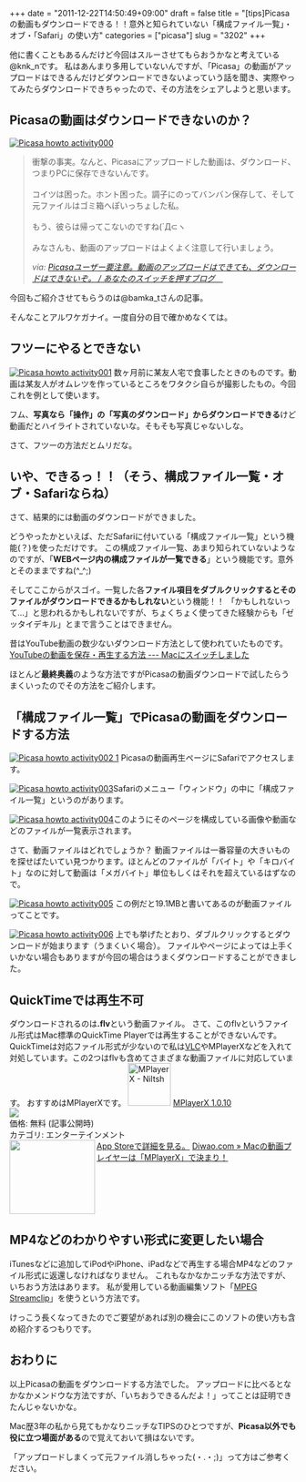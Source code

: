 +++
date = "2011-12-22T14:50:49+09:00"
draft = false
title = "[tips]Picasaの動画もダウンロードできる！！意外と知られていない「構成ファイル一覧」・オブ・「Safari」の使い方"
categories = ["picasa"]
slug = "3202"
+++

他に書くこともあるんだけど今回はスルーさせてもらおうかなと考えている@knk_nです。
私はあんまり多用していないんですが、「Picasa」の動画がアップロードはできるんだけどダウンロードできないよっていう話を聞き、実際やってみたらダウンロードできちゃったので、その方法をシェアしようと思います。<!--more--><h2>Picasaの動画はダウンロードできないのか？</h2>
<a href="http://knk-n.com.s3-website-ap-northeast-1.amazonaws.com/images/2011/12/picasa_howto-activity000.png" title="Picasa howto activity000"><img src="http://knk-n.com.s3-website-ap-northeast-1.amazonaws.com/images/2011/12/picasa_howto-activity000.png" alt="Picasa howto activity000" title="picasa_howto-activity000.png" /></a>
<blockquote cite="http://kazoo1837.blog23.fc2.com/blog-entry-211.html" title="Picasaユーザー要注意。動画のアップロードはできても、ダウンロードはできないぞ。 / あなたのスイッチを押すブログ　">
<p>衝撃の事実。なんと、Picasaにアップロードした動画は、ダウンロード、つまりPCに保存できないんです。<br><br>コイツは困った。ホント困った。調子にのってバンバン保存して、そして元ファイルはゴミ箱へぽいっちょした私。<br><br>もう、彼らは帰ってこないのですね(´Д⊂ヽ<br><br>みなさんも、動画のアップロードはよくよく注意して行いましょう。</p>
<cite>via: <a href="http://kazoo1837.blog23.fc2.com/blog-entry-211.html" target="_blank">Picasaユーザー要注意。動画のアップロードはできても、ダウンロードはできないぞ。 / あなたのスイッチを押すブログ　</a></cite>
</blockquote>
今回もご紹介させてもらうのは@bamka_tさんの記事。

そんなことアルワケガナイ。一度自分の目で確かめなくては。

<h2>フツーにやるとできない</h2><a href="http://knk-n.com.s3-website-ap-northeast-1.amazonaws.com/images/2011/12/picasa_howto-activity0011.png" title="Picasa howto activity001"><img src="http://knk-n.com.s3-website-ap-northeast-1.amazonaws.com/images/2011/12/picasa_howto-activity0011.png" alt="Picasa howto activity001" title="picasa_howto-activity001.png" /></a>
数ヶ月前に某友人宅で食事したときのものです。動画は某友人がオムレツを作っているところをワタクシ自らが撮影したもの。今回これを例として使います。

フム、<strong>写真なら「操作」の「写真のダウンロード」からダウンロードできる</strong>けど動画だとハイライトされていないな。そもそも写真じゃないしな。

さて、フツーの方法だとムリだな。

<h2>いや、できるっ！！（そう、構成ファイル一覧・オブ・Safariならね）</h2>
さて、結果的には動画のダウンロードができました。

どうやったかといえば、ただSafariに付いている「構成ファイル一覧」という機能(？)を使っただけです。
この構成ファイル一覧、あまり知られていないようなのですが、「<strong>WEBページ内の構成ファイルが一覧できる</strong>」という機能です。意外とそのままですね(^_^;)

そしてここからがスゴイ。一覧した各<strong>ファイル項目をダブルクリックするとそのファイルがダウンロードできるかもしれない</strong>という機能！！
「かもしれないって…」と思われるかもしれないですが、ちょくちょく使ってきた経験からも「ゼッタイデキル」とまで言うことはできません。

昔はYouTube動画の数少ないダウンロード方法として使われていたものです。
<a href="http://tokyo.secret.jp/macs/youtube.html" target="_blank">YouTubeの動画を保存・再生する方法 --- Macにスイッチしました</a><a href="http://b.hatena.ne.jp/entry/http://tokyo.secret.jp/macs/youtube.html" target="_blank"><img src="http://b.hatena.ne.jp/entry/image/http://tokyo.secret.jp/macs/youtube.html" alt="" /></a>

ほとんど<strong>最終奥義</strong>のような方法ですがPicasaの動画ダウンロードで試したらうまくいったのでその方法をご紹介します。

<h2>「構成ファイル一覧」でPicasaの動画をダウンロードする方法</h2>
<a href="http://knk-n.com.s3-website-ap-northeast-1.amazonaws.com/images/2011/12/picasa_howto-activity002-1.png" title="Picasa howto activity002 1"><img src="http://knk-n.com.s3-website-ap-northeast-1.amazonaws.com/images/2011/12/picasa_howto-activity002-1.png" alt="Picasa howto activity002 1" title="picasa_howto-activity002-1.png" /></a>
Picasaの動画再生ページにSafariでアクセスします。


<a href="http://knk-n.com.s3-website-ap-northeast-1.amazonaws.com/images/2011/12/picasa_howto-activity003.png" title="Picasa howto activity003"><img src="http://knk-n.com.s3-website-ap-northeast-1.amazonaws.com/images/2011/12/picasa_howto-activity003.png" alt="Picasa howto activity003" title="picasa_howto-activity003.png" /></a>Safariのメニュー「ウィンドウ」の中に「構成ファイル一覧」というのがあります。


<a href="http://knk-n.com.s3-website-ap-northeast-1.amazonaws.com/images/2011/12/picasa_howto-activity004.png" title="Picasa howto activity004"><img src="http://knk-n.com.s3-website-ap-northeast-1.amazonaws.com/images/2011/12/picasa_howto-activity004.png" alt="Picasa howto activity004" title="picasa_howto-activity004.png" /></a>このようにそのページを構成している画像や動画などのファイルが一覧表示されます。

さて、動画ファイルはどれでしょうか？
動画ファイルは一番容量の大きいものを探せばたいてい見つかります。ほとんどのファイルが「バイト」や「キロバイト」なのに対して動画は「メガバイト」単位もしくはそれを超えているはずなので。

<a href="http://knk-n.com.s3-website-ap-northeast-1.amazonaws.com/images/2011/12/picasa_howto-activity005.jpg" title="Picasa howto activity005"><img src="http://knk-n.com.s3-website-ap-northeast-1.amazonaws.com/images/2011/12/picasa_howto-activity005.jpg" alt="Picasa howto activity005" title="picasa_howto-activity005.jpg" /></a>
この例だと19.1MBと書いてあるのが動画ファイルってことです。

<a href="http://knk-n.com.s3-website-ap-northeast-1.amazonaws.com/images/2011/12/picasa_howto-activity006.png" title="Picasa howto activity006"><img src="http://knk-n.com.s3-website-ap-northeast-1.amazonaws.com/images/2011/12/picasa_howto-activity006.png" alt="Picasa howto activity006" title="picasa_howto-activity006.png" /></a>
上でも挙げたとおり、ダブルクリックするとダウンロードが始まります（うまくいく場合）。
ファイルやページによっては上手くいかない場合もありますが今回の場合はうまくダウンロードすることができました。

<h2>QuickTimeでは再生不可</h2>
ダウンロードされるのは<strong>.flv</strong>という動画ファイル。
さて、このflvというファイル形式はMac標準のQuickTime Playerでは再生することができないんです。
QuickTimeは対応ファイル形式が少ないので私は<a href="http://www.videolan.org/vlc/" target="_blank">VLC</a>やMPlayerXなどを入れて対処しています。この2つはflvも含めてさまざまな動画ファイルに対応しています。
おすすめはMPlayerXです。
<a href="http://itunes.apple.com/jp/app/mplayerx/id421131143?mt=12&uo=4" target="new"><img class="appstorehelper_appicn" width="75" height="75" src="http://a3.mzstatic.com/us/r1000/079/Purple/ca/00/75/mzi.qnuamrqi.512x512-75.png" alt="MPlayerX - Niltsh"></a>
<a href="http://itunes.apple.com/jp/app/mplayerx/id421131143?mt=12&uo=4" target="new">MPlayerX 1.0.10</a><br>
<a href="http://itunes.apple.com/jp/app/mplayerx/id421131143?mt=12&uo=4" target="itunes_store"><img class="appstorehelper_icn" src="http://ax.phobos.apple.com.edgesuite.net/ja_jp/images/web/linkmaker/badge_macappstore-sm.gif" ></a><br>
価格: 無料 (記事公開時)<br>
カテゴリ: エンターテインメント<br>
<a href="http://itunes.apple.com/jp/app/mplayerx/id421131143?mt=12&uo=4" target="new">App Storeで詳細を見る。</a>
<table width="100%"><a href="http://diwao.com/2011/07/macmplayerx.html" target="_blank"><img class="alignleft" align="left" border="0" src="http://capture.heartrails.com/150x130/shadow?http://diwao.com/2011/07/macmplayerx.html" alt="" width="150" height="130" /></a><a href="http://diwao.com/2011/07/macmplayerx.html" target="_blank">Diwao.com » Macの動画プレイヤーは「MPlayerX」で決まり！</a><a href="http://b.hatena.ne.jp/entry/http://diwao.com/2011/07/macmplayerx.html" target="_blank"><img border="0" src="http://b.hatena.ne.jp/entry/image/http://diwao.com/2011/07/macmplayerx.html" alt="" /></a></table>

<h2>MP4などのわかりやすい形式に変更したい場合</h2>
iTunesなどに追加してiPodやiPhone、iPadなどで再生する場合MP4などのファイル形式に返還しなければなりません。
これもなかなかニッチな方法ですが、いちおう方法はあります。
私が愛用している動画編集ソフト「<a href="http://www.squared5.com/" target="_blank">MPEG Streamclip</a>」を使うという方法です。

けっこう長くなってきたのでご要望があれば別の機会にこのソフトの使い方も含め紹介するつもりです。

<h2>おわりに</h2>
以上Picasaの動画をダウンロードする方法でした。
アップロードに比べるとなかなかメンドウな方法ですが、「いちおうできるんだよ！」ってことは証明できたんじゃないかな。

Mac歴3年の私から見てもかなりニッチなTIPSのひとつですが、<strong>Picasa以外でも役に立つ場面がある</strong>ので覚えておいて損はないです。

「アップロードしまくって元ファイル消しちゃった(・.・;)」って方はご参考ください。
